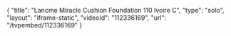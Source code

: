 {
    "title": "Lancme Miracle Cushion Foundation  110 Ivoire C",
    "type": "solo",
    "layout": "iframe-static",
    "videoId": "112336169",
    "url": "\/tvpembed\/112336169"
}